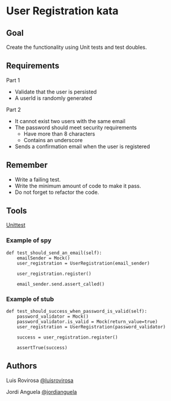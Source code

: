 # User Registration kata

## Goal
Create the functionality using Unit tests and test doubles.

## Requirements
Part 1
- Validate that the user is persisted
- A userId is randomly generated

Part 2
- It cannot exist two users with the same email
- The password should meet security requirements
  - Have more than 8 characters
  - Contains an underscore
- Sends a confirmation email when the user is registered

## Remember
- Write a failing test.
- Write the minimum amount of code to make it pass.
- Do not forget to refactor the code.

## Tools
[Unittest](https://cpython-test-docs.readthedocs.io/en/latest/library/unittest.mock.html)
### Example of spy

    def test_should_send_an_email(self):
        emailSender = Mock()
        user_registration = UserRegistration(email_sender)
    
        user_registration.register()
    
        email_sender.send.assert_called()

	
### Example of stub

    def test_should_success_when_password_is_valid(self):
        password_validator = Mock()
        password_validator.is_valid = Mock(return_value=true)
        user_registration = UserRegistration(password_validator)

        success = user_registration.register()

        assertTrue(success)

## Authors
Luis Rovirosa [@luisrovirosa](https://www.twitter.com/luisrovirosa)

Jordi Anguela [@jordianguela](https://www.twitter.com/jordianguela)

